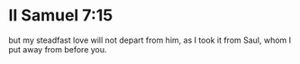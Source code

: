 # II Samuel 7:15

but my steadfast love will not depart from him, as I took it from Saul, whom I put away from before you.

